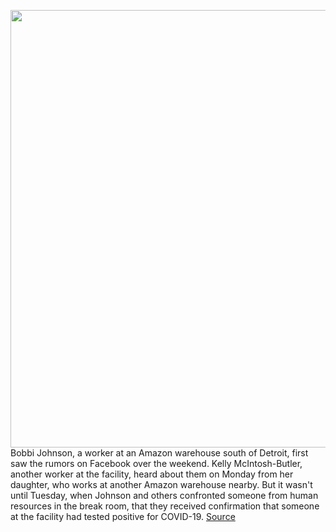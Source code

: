 <img src='https://cdn.vox-cdn.com/thumbor/sbmmPy78RSWvjKtpmDskVRgDoDI=/0x0:2040x1360/1200x800/filters:focal(857x517:1183x843)/cdn.vox-cdn.com/uploads/chorus_image/image/66557430/acastro_200319_1777_amazonCorona_0001.0.jpg' width='700px' /><br/>
Bobbi Johnson, a worker at an Amazon warehouse south of Detroit, first saw the rumors on Facebook over the weekend. Kelly McIntosh-Butler, another worker at the facility, heard about them on Monday from her daughter, who works at another Amazon warehouse nearby. But it wasn't until Tuesday, when Johnson and others confronted someone from human resources in the break room, that they received confirmation that someone at the facility had tested positive for COVID-19.
<a href='https://www.theverge.com/2020/3/26/21194739/amazon-warehouse-workers-coronavirus-covid-19-outraged-informed'> Source <a/>